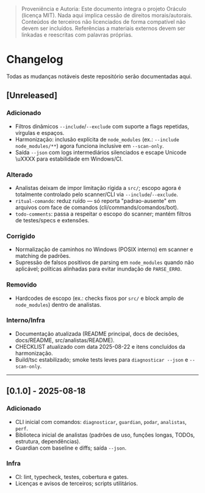 > Proveniência e Autoria: Este documento integra o projeto Oráculo (licença MIT).
> Nada aqui implica cessão de direitos morais/autorais.
> Conteúdos de terceiros não licenciados de forma compatível não devem ser incluídos.
> Referências a materiais externos devem ser linkadas e reescritas com palavras próprias.

# Changelog

Todas as mudanças notáveis deste repositório serão documentadas aqui.

## [Unreleased]

### Adicionado

- Filtros dinâmicos `--include`/`--exclude` com suporte a flags repetidas, vírgulas e espaços.
- Harmonização: inclusão explícita de `node_modules` (ex.: `--include node_modules/**`) agora funciona inclusive em `--scan-only`.
- Saída `--json` com logs intermediários silenciados e escape Unicode \uXXXX para estabilidade em Windows/CI.

### Alterado

- Analistas deixam de impor limitação rígida a `src/`; escopo agora é totalmente controlado pelo scanner/CLI via `--include`/`--exclude`.
- `ritual-comando`: reduz ruído — só reporta "padrao-ausente" em arquivos com face de comandos (cli/commands/comandos/bot).
- `todo-comments`: passa a respeitar o escopo do scanner; mantém filtros de testes/specs e extensões.

### Corrigido

- Normalização de caminhos no Windows (POSIX interno) em scanner e matching de padrões.
- Supressão de falsos positivos de parsing em `node_modules` quando não aplicável; políticas alinhadas para evitar inundação de `PARSE_ERRO`.

### Removido

- Hardcodes de escopo (ex.: checks fixos por `src/` e block amplo de `node_modules`) dentro de analistas.

### Interno/Infra

- Documentação atualizada (README principal, docs de decisões, docs/README, src/analistas/README).
- CHECKLIST atualizado com data 2025-08-22 e itens concluídos da harmonização.
- Build/tsc estabilizado; smoke tests leves para `diagnosticar --json` e `--scan-only`.

---

## [0.1.0] - 2025-08-18

### Adicionado

- CLI inicial com comandos: `diagnosticar`, `guardian`, `podar`, `analistas`, `perf`.
- Biblioteca inicial de analistas (padrões de uso, funções longas, TODOs, estrutura, dependências).
- Guardian com baseline e diffs; saída `--json`.

### Infra

- CI: lint, typecheck, testes, cobertura e gates.
- Licenças e avisos de terceiros; scripts utilitários.
